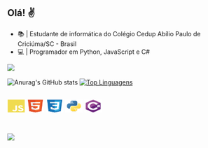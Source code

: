 ## Olá! ✌

- 📚 | Estudante de informática do Colégio Cedup Abílio Paulo de Criciúma/SC - Brasil
- 💻 | Programador em Python, JavaScript e C#

<a href=https://www.gifs-animados.net><img src=https://www.gifs-animados.net/barra/barra42.gif></a>

![Anurag's GitHub stats](https://github-readme-stats.vercel.app/api?username=felipe-b-ribeiro&theme=radical&show_icons=true)
[![Top Linguagens](https://github-readme-stats.vercel.app/api/top-langs/?username=felipe-b-ribeiro&layout=compact)](https://github.com/anuraghazra/github-readme-stats)

<div style="display: inline_block"><br>
  <img align="center" alt="JavaScript" height="30" width="40" src="https://raw.githubusercontent.com/devicons/devicon/master/icons/javascript/javascript-plain.svg">
  <img align="center" alt="HTML" height="30" width="40" src="https://raw.githubusercontent.com/devicons/devicon/master/icons/html5/html5-original.svg">
  <img align="center" alt="CSS" height="30" width="40" src="https://raw.githubusercontent.com/devicons/devicon/master/icons/css3/css3-original.svg">     
  <img align="center" alt="Python" height="30" width="40" src="https://raw.githubusercontent.com/devicons/devicon/master/icons/python/python-original.svg">
  <img align="center" alt="CSharp" height="30" width="40" src="https://raw.githubusercontent.com/devicons/devicon/master/icons/csharp/csharp-original.svg">
</div>
 <br><br>
 
<div> 
  
  <a href = "mailto:lipaohsff@gmail.com"><img src="https://img.shields.io/badge/-Gmail-%23333?style=for-the-badge&logo=gmail&logoColor=white" target="_blank"></a>

</div>
